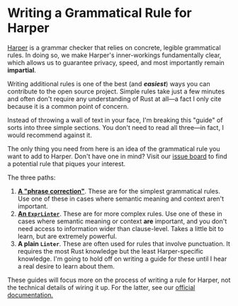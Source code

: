 # Writing a Grammatical Rule for Harper

[Harper](https://writewithharper.com) is a grammar checker that relies on concrete, legible grammatical rules.
In doing so, we make Harper's inner-workings fundamentally clear, which allows us to guarantee privacy, speed, and most importantly remain __impartial__.

Writing additional rules is one of the best (and ___easiest___) ways you can contribute to the open source project.
Simple rules take just a few minutes and often don't require any understanding of Rust at all—a fact I only cite because it is a common point of concern.

Instead of throwing a wall of text in your face, I'm breaking this "guide" of sorts into three simple sections.
You don't need to read all three—in fact, I would recommend against it.

The only thing you need from here is an idea of the grammatical rule you want to add to Harper.
Don't have one in mind?
Visit our [issue board](https://github.com/Automattic/harper/issues?q=is%3Aissue%20state%3Aopen%20label%3Aenhancement%20label%3Aharper-core%20label%3Alinting) to find a potential rule that piques your interest.

The three paths:

1. [__A "phrase correction"__](./writing_a_phrase_correction_for_harper). These are for the simplest grammatical rules. Use one of these in cases where semantic meaning and context aren't important.
1. [__An `ExprLinter`__](./writing_an_expression_rule_for_harper). These are for more complex rules. Use one of these in cases where semantic meaning or context __are__ important, and you don't need access to information wider than clause-level. Takes a little bit to learn, but are extremely powerful. 
1. __A plain `Linter`__. These are often used for rules that involve punctuation. It requires the most Rust knowledge but the least Harper-specific knowledge. I'm going to hold off on writing a guide for these until I hear a real desire to learn about them.

These guides will focus more on the process of writing a rule for Harper, not the technical details of wiring it up.
For the latter, see our [official documentation.](https://writewithharper.com/docs/contributors/author-a-rule)
